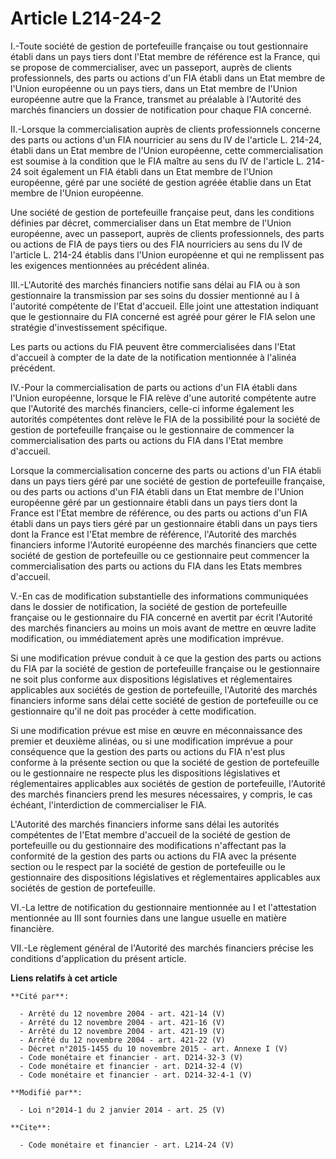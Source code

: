# Article L214-24-2

I.-Toute société de gestion de portefeuille française ou tout gestionnaire établi dans un pays tiers dont l'Etat membre de
référence est la France, qui se propose de commercialiser, avec un passeport, auprès de clients professionnels, des parts ou
actions d'un FIA établi dans un Etat membre de l'Union européenne ou un pays tiers, dans un Etat membre de l'Union européenne
autre que la France, transmet au préalable à l'Autorité des marchés financiers un dossier de notification pour chaque FIA
concerné. 

II.-Lorsque la commercialisation auprès de clients professionnels concerne des parts ou actions d'un FIA nourricier au sens
du IV de l'article L. 214-24, établi dans un Etat membre de l'Union européenne, cette commercialisation est soumise à la
condition que le FIA maître au sens du IV de l'article L. 214-24 soit également un FIA établi dans un Etat membre de l'Union
européenne, géré par une société de gestion agréée établie dans un Etat membre de l'Union européenne. 

Une société de gestion de portefeuille française peut, dans les conditions définies par décret, commercialiser dans un Etat
membre de l'Union européenne, avec un passeport, auprès de clients professionnels, des parts ou actions de FIA de pays tiers
ou des FIA nourriciers au sens du IV de l'article L. 214-24 établis dans l'Union européenne et qui ne remplissent pas les
exigences mentionnées au précédent alinéa. 

III.-L'Autorité des marchés financiers notifie sans délai au FIA ou à son gestionnaire la transmission par ses soins du
dossier mentionné au I à l'autorité compétente de l'Etat d'accueil. Elle joint une attestation indiquant que le gestionnaire
du FIA concerné est agréé pour gérer le FIA selon une stratégie d'investissement spécifique. 

Les parts ou actions du FIA peuvent être commercialisées dans l'Etat d'accueil à compter de la date de la notification
mentionnée à l'alinéa précédent. 

IV.-Pour la commercialisation de parts ou actions d'un FIA établi dans l'Union européenne, lorsque le FIA relève d'une
autorité compétente autre que l'Autorité des marchés financiers, celle-ci informe également les autorités compétentes dont
relève le FIA de la possibilité pour la société de gestion de portefeuille française ou le gestionnaire de commencer la
commercialisation des parts ou actions du FIA dans l'Etat membre d'accueil. 

Lorsque la commercialisation concerne des parts ou actions d'un FIA établi dans un pays tiers géré par une société de gestion
de portefeuille française, ou des parts ou actions d'un FIA établi dans un Etat membre de l'Union européenne géré par un
gestionnaire établi dans un pays tiers dont la France est l'Etat membre de référence, ou des parts ou actions d'un FIA établi
dans un pays tiers géré par un gestionnaire établi dans un pays tiers dont la France est l'Etat membre de référence,
l'Autorité des marchés financiers informe l'Autorité européenne des marchés financiers que cette société de gestion de
portefeuille ou ce gestionnaire peut commencer la commercialisation des parts ou actions du FIA dans les Etats membres
d'accueil. 

V.-En cas de modification substantielle des informations communiquées dans le dossier de notification, la société de gestion
de portefeuille française ou le gestionnaire du FIA concerné en avertit par écrit l'Autorité des marchés financiers au moins
un mois avant de mettre en œuvre ladite modification, ou immédiatement après une modification imprévue. 

Si une modification prévue conduit à ce que la gestion des parts ou actions du FIA par la société de gestion de portefeuille
française ou le gestionnaire ne soit plus conforme aux dispositions législatives et réglementaires applicables aux sociétés
de gestion de portefeuille, l'Autorité des marchés financiers informe sans délai cette société de gestion de portefeuille ou
ce gestionnaire qu'il ne doit pas procéder à cette modification. 

Si une modification prévue est mise en œuvre en méconnaissance des premier et deuxième alinéas, ou si une modification
imprévue a pour conséquence que la gestion des parts ou actions du FIA n'est plus conforme à la présente section ou que la
société de gestion de portefeuille ou le gestionnaire ne respecte plus les dispositions législatives et réglementaires
applicables aux sociétés de gestion de portefeuille, l'Autorité des marchés financiers prend les mesures nécessaires, y
compris, le cas échéant, l'interdiction de commercialiser le FIA. 

L'Autorité des marchés financiers informe sans délai les autorités compétentes de l'Etat membre d'accueil de la société de
gestion de portefeuille ou du gestionnaire des modifications n'affectant pas la conformité de la gestion des parts ou actions
du FIA avec la présente section ou le respect par la société de gestion de portefeuille ou le gestionnaire des dispositions
législatives et réglementaires applicables aux sociétés de gestion de portefeuille. 

VI.-La lettre de notification du gestionnaire mentionnée au I et l'attestation mentionnée au III sont fournies dans une
langue usuelle en matière financière. 

VII.-Le règlement général de l'Autorité des marchés financiers précise les conditions d'application du présent article.

**Liens relatifs à cet article**

	**Cité par**:

	  - Arrêté du 12 novembre 2004 - art. 421-14 (V)
	  - Arrêté du 12 novembre 2004 - art. 421-16 (V)
	  - Arrêté du 12 novembre 2004 - art. 421-19 (V)
	  - Arrêté du 12 novembre 2004 - art. 421-22 (V)
	  - Décret n°2015-1455 du 10 novembre 2015 - art. Annexe I (V)
	  - Code monétaire et financier - art. D214-32-3 (V)
	  - Code monétaire et financier - art. D214-32-4 (V)
	  - Code monétaire et financier - art. D214-32-4-1 (V)

	**Modifié par**:

	  - Loi n°2014-1 du 2 janvier 2014 - art. 25 (V)

	**Cite**:

	  - Code monétaire et financier - art. L214-24 (V)
